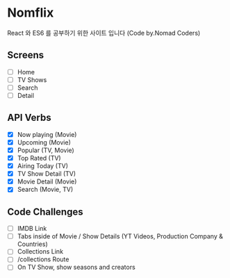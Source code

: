 # Nomflix

React 와 ES6 를 공부하기 위한 사이트 입니다 (Code by.Nomad Coders)

## Screens

- [ ] Home
- [ ] TV Shows
- [ ] Search
- [ ] Detail

## API Verbs

- [X] Now playing (Movie)
- [X] Upcoming (Movie)
- [X] Popular (TV, Movie)
- [X] Top Rated (TV)
- [X] Airing Today (TV)
- [X] TV Show Detail (TV)
- [X] Movie Detail (Movie)
- [X] Search (Movie, TV)

## Code Challenges

- [ ] IMDB Link
- [ ] Tabs inside of Movie / Show Details (YT Videos, Production Company & Countries)
- [ ] Collections Link
- [ ] /collections Route
- [ ] On TV Show, show seasons and creators